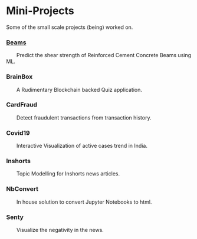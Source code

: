 # Mini-Projects
Some of the small scale projects (being) worked on.
<u>
### Beams
</u>
&emsp;&emsp;Predict the shear strength of Reinforced Cement Concrete Beams using ML.

### BrainBox
&emsp;&emsp;A Rudimentary Blockchain backed Quiz application.

### CardFraud
&emsp;&emsp;Detect fraudulent transactions from transaction history.

### Covid19
&emsp;&emsp;Interactive Visualization of active cases trend in India.

### Inshorts
&emsp;&emsp;Topic Modelling for Inshorts news articles.

### NbConvert
&emsp;&emsp;In house solution to convert Jupyter Notebooks to html.

### Senty
&emsp;&emsp;Visualize the negativity in the news.